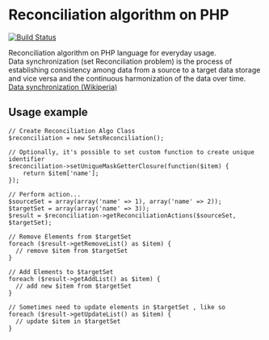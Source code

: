 # Reconciliation algorithm on PHP

[![Build Status](https://travis-ci.org/yperevoznikov/reconciliation.svg?branch=master)](https://travis-ci.org/yperevoznikov/reconciliation)

Reconciliation algorithm on PHP language for everyday usage.   
Data synchronization (set Reconciliation problem) is the process of establishing consistency among data from a source to a target data storage and vice versa and the continuous harmonization of the data over time.  
[Data synchronization (Wikiperia)](https://en.wikipedia.org/wiki/Data_synchronization)

## Usage example
```
// Create Reconciliation Algo Class
$reconciliation = new SetsReconciliation();

// Optionally, it's possible to set custom function to create unique identifier
$reconciliation->setUniqueMaskGetterClosure(function($item) {
	return $item['name'];
});

// Perform action...
$sourceSet = array(array('name' => 1), array('name' => 2));
$targetSet = array(array('name' => 3));
$result = $reconciliation->getReconciliationActions($sourceSet, $targetSet);

// Remove Elements from $targetSet
foreach ($result->getRemoveList() as $item) {
  // remove $item from $targetSet
}

// Add Elements to $targetSet
foreach ($result->getAddList() as $item) {
  // add new $item from $targetSet
}

// Sometimes need to update elements in $targetSet , like so
foreach ($result->getUpdateList() as $item) {
  // update $item in $targetSet
}

```
